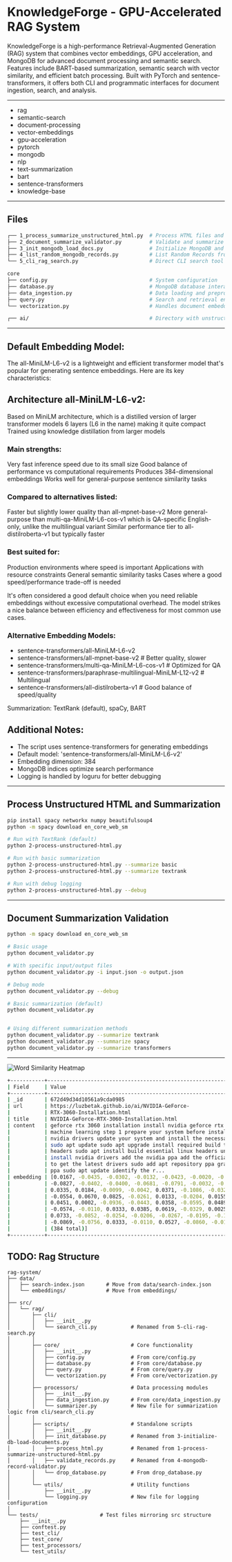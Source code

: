 KnowledgeForge - GPU-Accelerated RAG System  
===========================================

KnowledgeForge is a high-performance Retrieval-Augmented Generation (RAG)
system that combines vector embeddings, GPU acceleration, and MongoDB for
advanced document processing and semantic search. Features include BART-based
summarization, semantic search with vector similarity, and efficient batch
processing. Built with PyTorch and sentence-transformers, it offers both CLI
and programmatic interfaces for document ingestion, search, and analysis.

--------------------------------------------------------------------------------------------
- rag
- semantic-search
- document-processing
- vector-embeddings
- gpu-acceleration
- pytorch
- mongodb
- nlp
- text-summarization
- bart
- sentence-transformers
- knowledge-base

--------------------------------------------------------------------------------------------
## Files

```bash
┌── 1_process_summarize_unstructured_html.py  # Process HTML files and generate index
├── 2_document_summarize_validator.py         # Validate and summarize documents
├── 3_init_mongodb_load_docs.py               # Initialize MongoDB and store documents
├── 4_list_random_mongodb_records.py          # List Random Records from MongoDB 
└── 5_cli_rag_search.py                       # Direct CLI search tool

core
├── config.py                                 # System configuration
├── database.py                               # MongoDB database interactions
├── data_ingestion.py                         # Data loading and preprocessing pipeline
├── query.py                                  # Search and retrieval engine
└── vectorization.py                          # Handles document embedding

┌── ai/                                       # Directory with unstructured HTML files

```
--------------------------------------------------------------------------------------------
## Default Embedding Model:
The all-MiniLM-L6-v2 is a lightweight and efficient transformer model that's popular for generating sentence embeddings. Here are its key characteristics:

## Architecture all-MiniLM-L6-v2:
Based on MiniLM architecture, which is a distilled version of larger transformer models
6 layers (L6 in the name) making it quite compact
Trained using knowledge distillation from larger models

### Main strengths:
Very fast inference speed due to its small size
Good balance of performance vs computational requirements
Produces 384-dimensional embeddings
Works well for general-purpose sentence similarity tasks

### Compared to alternatives listed:
Faster but slightly lower quality than all-mpnet-base-v2
More general-purpose than multi-qa-MiniLM-L6-cos-v1 which is QA-specific
English-only, unlike the multilingual variant
Similar performance tier to all-distilroberta-v1 but typically faster

### Best suited for:
Production environments where speed is important
Applications with resource constraints
General semantic similarity tasks
Cases where a good speed/performance trade-off is needed

It's often considered a good default choice when you need reliable embeddings without excessive computational overhead. The model strikes a nice balance between efficiency and effectiveness for most common use cases.

### Alternative Embedding Models:
- sentence-transformers/all-MiniLM-L6-v2
- sentence-transformers/all-mpnet-base-v2                      # Better quality, slower
- sentence-transformers/multi-qa-MiniLM-L6-cos-v1              # Optimized for QA
- sentence-transformers/paraphrase-multilingual-MiniLM-L12-v2  # Multilingual
- sentence-transformers/all-distilroberta-v1                   # Good balance of speed/quality

Summarization: TextRank (default), spaCy, BART


## Additional Notes:
- The script uses sentence-transformers for generating embeddings
- Default model: 'sentence-transformers/all-MiniLM-L6-v2'
- Embedding dimension: 384
- MongoDB indices optimize search performance
- Logging is handled by loguru for better debugging


-----------------------------------------------------------------------------------------------------
## Process Unstructured HTML and Summarization
```bash
pip install spacy networkx numpy beautifulsoup4
python -m spacy download en_core_web_sm

# Run with TextRank (default)
python 2-process-unstructured-html.py

# Run with basic summarization
python 2-process-unstructured-html.py --summarize basic 
python 2-process-unstructured-html.py --summarize textrank

# Run with debug logging
python 2-process-unstructured-html.py --debug
```
-----------------------------------------------------------------------------------------------------
## Document Summarization Validation
```bash
python -m spacy download en_core_web_sm

# Basic usage
python document_validator.py

# With specific input/output files
python document_validator.py -i input.json -o output.json

# Debug mode
python document_validator.py --debug

# Basic summarization (default)
python document_validator.py


# Using different summarization methods
python document_validator.py --summarize textrank
python document_validator.py --summarize spacy
python document_validator.py --summarize transformers

```
-----------------------------------------------------------------------------------------------------
![Word Similarity Heatmap](embeddings/similarity_heatmap.png)


```bash
+-----------+------------------------------------------------------------------------+
| Field     | Value                                                                  |
+-----------+------------------------------------------------------------------------+
| _id       | 672d49d34d10561a9cda0985                                               |
| url       | https://luzbetak.github.io/ai/NVIDIA-GeForce-                          |
|           | RTX-3060-Installation.html                                             |
| title     | NVIDIA-GeForce-RTX-3060-Installation.html                              |
| content   | geforce rtx 3060 installation install nvidia geforce rtx 3060 for      |
|           | machine learning step 1 prepare your system before installing the      |
|           | nvidia drivers update your system and install the necessary packages   |
|           | sudo apt update sudo apt upgrade install required build tools and      |
|           | headers sudo apt install build essential linux headers uname r step 2  |
|           | install nvidia drivers add the nvidia ppa add the official nvidia ppa  |
|           | to get the latest drivers sudo add apt repository ppa graphics drivers |
|           | ppa sudo apt update identify the r...                                  |
| embedding | [0.0167, -0.0435, -0.0302, -0.0132, -0.0423, -0.0020, -0.0411, 0.0279, |
|           | -0.0827, -0.0402, -0.0400, -0.0681, -0.0791, -0.0032, -0.0268, 0.0215, |
|           | 0.0335, 0.0184, -0.0099, -0.0042, 0.0371, -0.1086, -0.0329, -0.0509,   |
|           | -0.0554, 0.0670, 0.0825, -0.0261, 0.0133, -0.0204, 0.0155, 0.0146,     |
|           | 0.0451, 0.0002, -0.0936, -0.0443, 0.0358, -0.0595, 0.0489, -0.0748,    |
|           | -0.0574, -0.0110, 0.0333, 0.0385, 0.0619, -0.0329, 0.0025, 0.0458,     |
|           | 0.0733, -0.0852, -0.0254, -0.0206, -0.0267, -0.0195, -0.1174, 0.0141,  |
|           | -0.0869, -0.0756, 0.0333, -0.0110, 0.0527, -0.0860, -0.0161, 0.0908... |
|           | (384 total)]                                                           |
+-----------+------------------------------------------------------------------------+
```


## TODO: Rag Structure
```
rag-system/
├── data/
│   ├── search-index.json       # Move from data/search-index.json
│   └── embeddings/             # Move from embeddings/
│
├── src/
│   └── rag/
│       ├── cli/
│       │   ├── __init__.py
│       │   └── search_cli.py           # Renamed from 5-cli-rag-search.py
│       │
│       ├── core/                       # Core functionality
│       │   ├── __init__.py
│       │   ├── config.py               # From core/config.py
│       │   ├── database.py             # From core/database.py
│       │   ├── query.py                # From core/query.py
│       │   └── vectorization.py        # From core/vectorization.py
│       │
│       ├── processors/                 # Data processing modules
│       │   ├── __init__.py
│       │   ├── data_ingestion.py       # From core/data_ingestion.py
│       │   └── summarizer.py           # New file for summarization logic from cli/search_cli.py
│       │
│       ├── scripts/                    # Standalone scripts
│       │   ├── __init__.py
│       │   ├── init_database.py        # Renamed from 3-initialize-db-load-documents.py
│       │   ├── process_html.py         # Renamed from 1-process-summarize-unstructured-html.py
│       │   ├── validate_records.py     # Renamed from 4-mongodb-record-validator.py
│       │   └── drop_database.py        # From drop_database.py
│       │
│       └── utils/                      # Utility functions
│           ├── __init__.py
│           └── logging.py              # New file for logging configuration
│
└── tests/                    # Test files mirroring src structure
    ├── __init__.py
    ├── conftest.py
    ├── test_cli/
    ├── test_core/
    ├── test_processors/
    └── test_utils/
```
